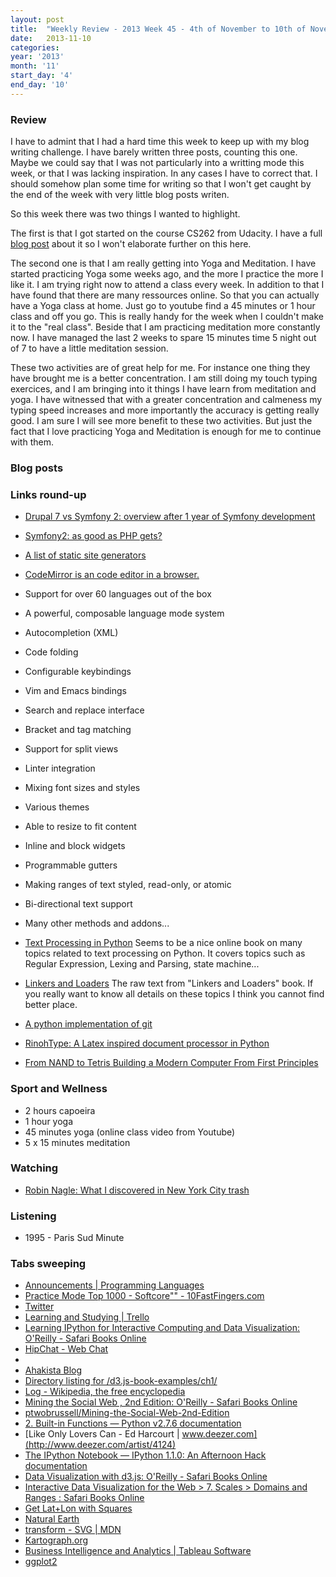 ```yaml
---
layout: post
title:  "Weekly Review - 2013 Week 45 - 4th of November to 10th of November"
date:   2013-11-10
categories: 
year: '2013'
month: '11'
start_day: '4'
end_day: '10'
---
```


### Review

I have to admint that I had a hard time this week to keep up with my blog writing challenge. I have barely written three posts, counting this one. Maybe we could say that I was not particularly into a writting mode this week, or that I was lacking inspiration. In any cases I have to correct that. I should somehow plan some time for writing so that I won't get caught by the end of the week with very little blog posts writen.

So this week there was two things I wanted to highlight.

The first is that I got started on the course CS262 from Udacity. I have a full [blog post](/2013-11-10-staring-cs262-from-udacity) about it so I won't elaborate further on this here. 

The second one is that I am really getting into Yoga and Meditation. I have started practicing Yoga some weeks ago, and the more I practice the more I like it. I am trying right now to attend a class every week. In addition to that I have found that there are many ressources online. So that you can actually have a Yoga class at home. Just go to youtube find a 45 minutes or 1 hour class and off you go. This is really handy for the week when I couldn't make it to the "real class". Beside that I am practicing meditation more constantly now. I have managed the last 2 weeks to spare 15 minutes time 5 night out of 7 to have a little meditation session.

These two activities are of great help for me. For instance one thing they have brought me is a better concentration. I am still doing my touch typing exercices, and I am bringing into it things I have learn from meditation and yoga. I have witnessed that with a greater concentration and calmeness my typing speed increases and more importantly the accuracy is getting really good. I am sure I will see more benefit to these two activities. But just the fact that I love practicing Yoga and Meditation is enough for me to continue with them.


### Blog posts 

### Links round-up

- [Drupal 7 vs Symfony 2: overview after 1 year of Symfony development](http://pixeljets.com/blog/drupal-7-vs-symfony-2-overview-after-1-year-symfony-development)
- [Symfony2: as good as PHP gets?](http://greenash.net.au/thoughts/2013/10/symfony2-as-good-as-php-gets/)
- [A list of static site generators](http://staticsitegenerators.net/)
- [CodeMirror is an code editor in a browser.](http://codemirror.net/)

 - Support for over 60 languages out of the box
 - A powerful, composable language mode system
 - Autocompletion (XML)
 - Code folding
 - Configurable keybindings
 - Vim and Emacs bindings
 - Search and replace interface
 - Bracket and tag matching
 - Support for split views
 - Linter integration
 - Mixing font sizes and styles
 - Various themes
 - Able to resize to fit content
 - Inline and block widgets
 - Programmable gutters
 - Making ranges of text styled, read-only, or atomic
 - Bi-directional text support
 - Many other methods and addons...

- [Text Processing in Python](http://gnosis.cx/TPiP/)
Seems to be a nice online book on many topics related to text processing on Python. It covers topics such as Regular Expression, Lexing and Parsing, state machine...
- [Linkers and Loaders](http://www.iecc.com/linker/)
The raw text from "Linkers and Loaders" book. If you really want to know all details on these topics I think you cannot find better place.
- [A python implementation of git](https://github.com/jelmer/dulwich)
- [RinohType: A Latex inspired document processor in Python](http://www.mos6581.org/introducing-rinohtype)
- [From NAND to Tetris Building a Modern Computer From First Principles](http://www.nand2tetris.org/)


### Sport and Wellness
 - 2 hours capoeira
 - 1 hour yoga
 - 45 minutes yoga (online class video from Youtube)
 - 5 x 15 minutes meditation

### Watching
 - [Robin Nagle: What I discovered in New York City trash](http://www.ted.com/talks/robin_nagle_what_i_discovered_in_new_york_city_trash.html)

### Listening
 - 1995 - Paris Sud Minute

### Tabs sweeping

- [Announcements | Programming Languages](https://class.coursera.org/proglang-002/class/index?utm_classid=970860&utm_nottype=class.generic&utm_notid=3775&utm_linknum=1)
- [Practice Mode Top 1000 - Softcore"" - 10FastFingers.com](http://10fastfingers.com/top1000/english/sc-71/)
- [Twitter](https://twitter.com/)
- [Learning and Studying | Trello](https://trello.com/b/BeghOcLY/learning-and-studying)
- [Learning IPython for Interactive Computing and Data Visualization: O'Reilly - Safari Books Online](http://my.safaribooksonline.com/book/programming/python/9781782169932)
- [HipChat - Web Chat](https://liip.hipchat.com/chat)
- [](http://www.d3.js/)
- [Ahakista Blog](http://blog.ahakista.lo/)
- [Directory listing for /d3.js-book-examples/ch1/](http://localhost:8000/d3.js-book-examples/ch1/)
- [Log - Wikipedia, the free encyclopedia](http://en.wikipedia.org/wiki/Log)
- [Mining the Social Web , 2nd Edition: O'Reilly - Safari Books Online](http://my.safaribooksonline.com/book/sales-and-marketing/9781449368180)
- [ptwobrussell/Mining-the-Social-Web-2nd-Edition](https://github.com/ptwobrussell/Mining-the-Social-Web-2nd-Edition)
- [2. Built-in Functions — Python v2.7.6 documentation](http://docs.python.org/2/library/functions.html#zip)
- [Like Only Lovers Can - Ed Harcourt | www.deezer.com](http://www.deezer.com/artist/4124)
- [The IPython Notebook — IPython 1.1.0: An Afternoon Hack documentation](http://ipython.org/ipython-doc/stable/interactive/notebook.html)
- [Data Visualization with d3.js: O'Reilly - Safari Books Online](http://my.safaribooksonline.com/book/web-design-and-development/9781782160007)
- [Interactive Data Visualization for the Web > 7. Scales > Domains and Ranges : Safari Books Online](http://my.safaribooksonline.com/book/web-design-and-development/9781449340223/2dot-introducing-d3/id816386#X2ludGVybmFsX0h0bWxWaWV3P3htbGlkPTk3ODE0NDkzNDAyMjMlMkZpZDgwMzE2NCZxdWVyeT0=)
- [Get Lat+Lon with Squares](http://teczno.com/squares/)
- [Natural Earth](http://www.naturalearthdata.com/)
- [transform - SVG | MDN](https://developer.mozilla.org/en-US/docs/Web/SVG/Attribute/transform?redirectlocale=en-US&redirectslug=SVG%2FAttribute%2Ftransform)
- [Kartograph.org](http://kartograph.org/)
- [Business Intelligence and Analytics | Tableau Software](http://www.tableausoftware.com/)
- [ggplot2](http://ggplot2.org/)
